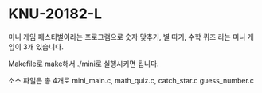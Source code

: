 # KNU-20182-L

미니 게임 페스티벌이라는 프로그램으로
숫자 맞추기, 별 따기, 수학 퀴즈 라는 미니 게임이 3개 있습니다.

Makefile로 make해서 ./mini로 실행시키면 됩니다.

소스 파일은 총 4개로 mini_main.c, math_quiz.c, catch_star.c guess_number.c
